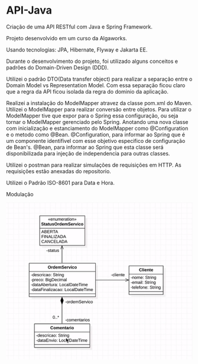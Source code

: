 # API-Java
Criação de uma API RESTful com Java e Spring Framework.

Projeto desenvolvido em um curso da Algaworks. 

Usando tecnologias: JPA, Hibernate, Flyway e Jakarta EE.

Durante o desenvolvimento do projeto, foi utilizado alguns conceitos e padrões do Domain-Driven Design (DDD).

Utilizei o padrão DTO(Data transfer object) para realizar a separação entre o Domain Model vs Representation Model.
Com essa separação ficou claro que a regra da API ficou isolada da regra do dominio da aplicação.

Realizei a instalação do ModelMapper atravez da classe pom.xml do Maven. Utilizei o ModelMapper para realizar conversão entre objetos.
Para utilizar o ModelMapper tive que expor para o Spring essa configuração, ou seja tornar o ModelMapper gerenciado pelo Spring.
Anotando uma nova classe com inicialização e estanciamento do ModelMapper como @Configuration e o metodo como @Bean.
@Configuration, para informar ao Spring que é um componente identifivel com esse objetivo especifico de configuração de Bean's.
@Bean, para informar ao Spring que esta classe será disponibilizada para injeção de independencia para outras classes.

Utilizei o postman para realizar simulações de requisições em HTTP. As requisições estão anexadas do repositorio.

Utilizei o Padrão ISO-8601 para Data e Hora.

Modulação

![imagem](Modulacao.PNG)
